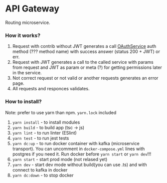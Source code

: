 # API Gateway

Routing microservice.

### How it works?

1. Request with contrib without JWT generates a call [OAuthService](https://gitlab.com/greenatom/oauthservice) auth method (??? method name) 
with success answer (status 200 + JWT) or err.
2. Request with JWT generates a call to the called service with params from request and JWT as param or meta (?) for getting permissions later in the service.
3. Not correct request or not valid or another requests generates an error page.
4. All requests and responces validates. 

### How to install?

Note: prefer to use yarn than npm. `yarn.lock` included

1. `yarn install` - to install modules
2. `yarn build` - to build app (tsc -> js)
3. `yarn lint` - to run linter (ESlint)
4. `yarn test` - to run jest tests
5. `yarn dc:up` - to run docker container with kafka (microservice transport). You can uncomment in `docker-compose.yml` lines with postgres if you need it.
Run docker before `yarn start` or `yarn dev`!!!
6. `yarn start` - start prod mode (not relased yet)
7. `yarn dev` - start dev mode without build(you can use .ts) and with connect to kafka in docker
8. `yarn dc:down` - to stop docker